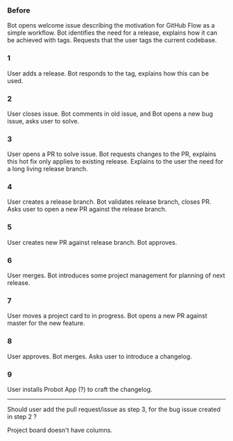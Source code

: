 ### Before
Bot opens welcome issue describing the motivation for GitHub Flow as a simple workflow. Bot identifies the need for a release, explains how it can be achieved with tags. Requests that the user tags the current codebase.

### 1
User adds a release.
Bot responds to the tag, explains how this can be used.

### 2
User closes issue.
Bot comments in old issue, and Bot opens a new bug issue, asks user to solve.

### 3
User opens a PR to solve issue.
Bot requests changes to the PR, explains this hot fix only applies to existing release. Explains to the user the need for a long living release branch.

### 4
User creates a release branch.
Bot validates release branch, closes PR. Asks user to open a new PR against the release branch.

### 5
User creates new PR against release branch.
Bot approves.

### 6
User merges.
Bot introduces some project management for planning of next release.

### 7
User moves a project card to in progress.
Bot opens a new PR against master for the new feature.

### 8
User approves.
Bot merges. Asks user to introduce a changelog.

### 9
User installs Probot App (?) to craft the changelog.

----

Should user add the pull request/issue as step 3, for the bug issue created in step 2 ?

Project board doesn't have columns.
